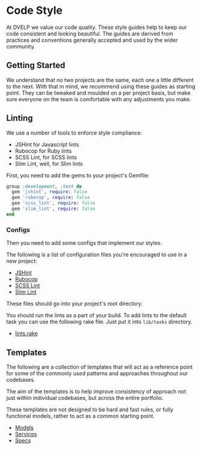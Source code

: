 # Code Style

At DVELP we value our code quality. These style guides help to keep our code
consistent and looking beautiful. The guides are derived from practices and
conventions generally accepted and used by the wider community.

## Getting Started

We understand that no two projects are the same, each one a little different to
the next. With that in mind, we recommend using these guides as starting point.
They can be tweaked and moulded on a per project basis, but make sure everyone
on the team is comfortable with any adjustments you make.

## Linting

We use a number of tools to enforce style compliance:

  * JSHint for Javascript lints
  * Rubocop for Ruby lints
  * SCSS Lint, for SCSS lints
  * Slim Lint, well, for Slim lints

First, you need to add the gems to your project's Gemfile:

```ruby
group :development, :test do
  gem 'jshint', require: false
  gem 'rubocop', require: false
  gem 'scss_lint', require: false
  gem 'slim_lint', require: false
end
```

### Configs

Then you need to add some configs that implement our styles.

The following is a list of configuration files you're encouraged to use in a new
project:

* [JSHint](.jshint.yml)
* [Rubocop](.rubocop.yml)
* [SCSS Lint](.scss-lint.yml)
* [Slim Lint](.slim-lint.yml)

These files should go into your project's root directory.

You should run the lints as a part of your build. To add lints to the default
task you can use the following rake file. Just put it into `lib/tasks`
directory.

* [lints.rake](lints.rake)

## Templates

The following are a collection of templates that will act as a reference point
for some of the commonly used patterns and approaches throughout our codebases.

The aim of the templates is to help improve consistency of approach not just
within individual codebases, but across the entire portfolio.

These templates are not designed to be hard and fast rules, or fully functional
models, rather to act as a common starting point.

  * [Models](templates/models.md)
  * [Services](templates/services.md)
  * [Specs](templates/specs)

